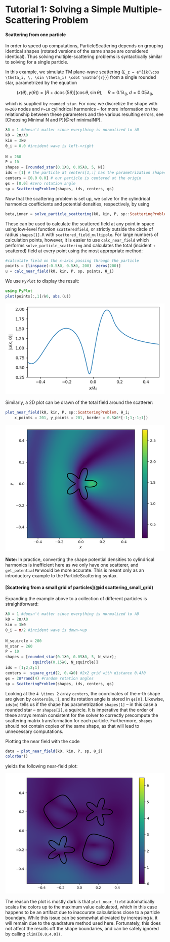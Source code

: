# Tutorial 1: Solving a Simple Multiple-Scattering Problem
#### Scattering from one particle

In order to speed up computations, ParticleScattering depends on grouping
identical shapes (rotated versions of the same shape are considered identical).
Thus solving multiple-scattering problems is syntactically similar to solving
for a single particle.

In this example, we simulate TM plane-wave scattering (``E_z = e^{ik(\cos \theta_i, \, \sin \theta_i) \cdot \mathbf{r}}``)
from a single rounded star, parametrized by the equation

```math
(x(\theta), y(\theta)) = [R + d \cos(5\theta)](\cos \theta, \sin \theta), \quad
R = 0.1\lambda_0, d = 0.05\lambda_0,
```

which is supplied by `rounded_star`. For now, we discretize the shape with `N=260`
nodes and `P=10` cylindrical harmonics &ndash; for more information on the
relationship between these parameters and the various resulting errors, see
[Choosing Minimal N and P](@ref minimalNP).

```julia
λ0 = 1 #doesn't matter since everything is normalized to λ0
k0 = 2π/λ0
kin = 3k0
θ_i = 0.0 #incident wave is left->right

N = 260
P = 10
shapes = [rounded_star(0.1λ0, 0.05λ0, 5, N)]
ids = [1] # the particle at centers[1,:] has the parametrization shapes[ids[1]]
centers = [0.0 0.0] # our particle is centered at the origin
φs = [0.0] #zero rotation angle
sp = ScatteringProblem(shapes, ids, centers, φs)
```

Now that the scattering problem is set up, we solve for the cylindrical harmonics
coefficients and potential densities, respectively, by using

```julia
beta,inner = solve_particle_scattering(k0, kin, P, sp::ScatteringProblem, θ_i)
```

These can be used to calculate the scattered field at any point in space using
low-level function `scatteredfield`, or strictly outside the circle of radius `shapes[1].R`
with `scattered_field_multipole`. For large numbers of calculation points, however, it is
easier to use `calc_near_field` which performs `solve_particle_scattering` and
calculates the total (incident + scattered) field at every point using the most
appropriate method:

```julia
#calculate field on the x-axis passing through the particle
points = [linspace(-0.5λ0, 0.5λ0, 200)  zeros(200)]
u = calc_near_field(k0, kin, P, sp, points, θ_i)
```

We use `PyPlot` to display the result:
```julia
using PyPlot
plot(points[:,1]/λ0, abs.(u))
```

![simple_tutorial_plot1](./assets/simple_tutorial_plot1.png)

Similarly, a 2D plot can be drawn of the total field around the scatterer:
```julia
plot_near_field(k0, kin, P, sp::ScatteringProblem, θ_i;
    x_points = 201, y_points = 201, border = 0.5λ0*[-1;1;-1;1])
```

![simple_tutorial_plot2](./assets/simple_tutorial_plot2.png)

**Note:**
In practice, converting the shape potential densities to cylindrical harmonics
is inefficient here as we only have one scatterer, and `get_potentialPW`
would be more accurate. This is meant only as an introductory example to the
ParticleScattering syntax.

#### [Scattering from a small grid of particles](@id scattering_small_grid)
Expanding the example above to a collection of different particles is straightforward:

```julia
λ0 = 1 #doesn't matter since everything is normalized to λ0
k0 = 2π/λ0
kin = 3k0
θ_i = π/2 #incident wave is down->up

N_squircle = 200
N_star = 260
P = 10
shapes = [rounded_star(0.1λ0, 0.05λ0, 5, N_star);
            squircle(0.15λ0, N_squircle)]
ids = [1;2;2;1]
centers =  square_grid(2, 0.4λ0) #2x2 grid with distance 0.4λ0
φs = 2π*rand(4) #random rotation angles
sp = ScatteringProblem(shapes, ids, centers, φs)
```

Looking at the ``4 \times 2`` array `centers`, the coordinates of the `m`-th
shape are given by `centers[m,:]`, and its rotation angle is stored in `φs[m]`.
Likewise, `ids[m]` tells us if the shape has parametrization `shapes[1]`
 &ndash; in this case a rounded star &ndash; or `shapes[2]`, a squircle. It is
 imperative that the order of these arrays remain consistent for the solver
to correctly precompute the scattering matrix transformation for each particle.
Furthermore, `shapes` should not contain copies of the same shape, as that will
lead to unnecessary computations.

Plotting the near field with the code
```julia
data = plot_near_field(k0, kin, P, sp, θ_i)
colorbar()
```
yields the following near-field plot:

![simple_tutorial_plot3](./assets/simple_tutorial_plot3.png)

The reason the plot is mostly dark is that `plot_near_field` automatically scales
the colors up to the maximum value calculated, which in this case happens to be
an artifact due to inaccurate calculations close to a particle boundary. While this issue
can be somewhat alleviated by increasing `N`, it will remain due to the
quadrature method used here. Fortunately, this does not affect the results off
the shape boundaries, and can be safely ignored by calling `clim([0.0;4.0])`.
